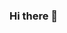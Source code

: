 ### Hi there 👋

<div id="header" align="center">
  <https://media.giphy.com/media/Ll22OhMLAlVDb8UQWe/giphy.gif/>
</div>
